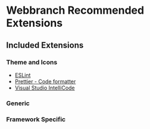 # Webbranch Recommended Extensions

## Included Extensions

### Theme and Icons

 - [ESLint](https://marketplace.visualstudio.com/items?itemName=dbaeumer.vscode-eslint)
 - [Prettier - Code formatter](https://marketplace.visualstudio.com/items?itemName=esbenp.prettier-vscode)
 - [Visual Studio IntelliCode](https://marketplace.visualstudio.com/items?itemName=VisualStudioExptTeam.vscodeintellicode)

### Generic


### Framework Specific
